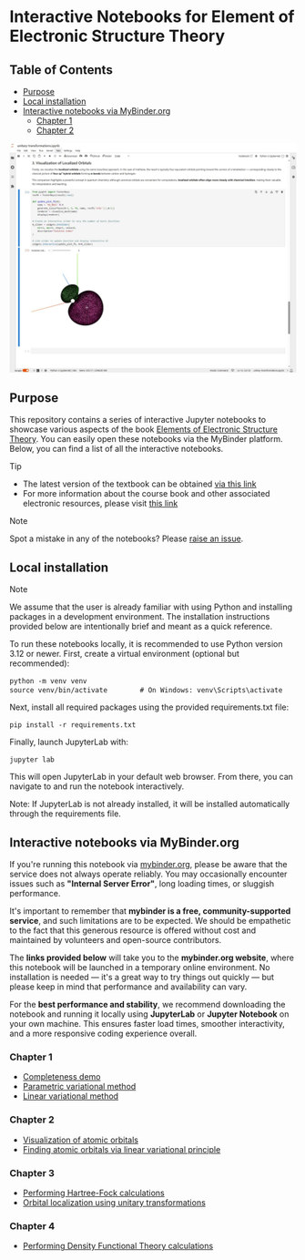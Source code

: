 # Interactive Notebooks for Element of Electronic Structure Theory

## Table of Contents
- [Purpose](#purpose)
- [Local installation](#local-installation)
- [Interactive notebooks via MyBinder.org](#interactive-notebooks-via-mybinderorg)
  - [Chapter 1](#chapter-1)
  - [Chapter 2](#chapter-2)

![screen shot of Jupyter notebook](img/screenshot01.jpg)

## Purpose

This repository contains a series of interactive Jupyter notebooks to showcase
various aspects of the book [Elements of Electronic Structure Theory](https://ifilot.pages.tue.nl/elements-of-electronic-structure-theory/index.html). 
You can easily open these notebooks via the MyBinder platform. Below, you can 
find a list of all the interactive notebooks.

> [!TIP]
> * The latest version of the textbook can be obtained [via this link](https://www.dropbox.com/s/8umppsfxwqdzb30/elements-of-electronic-structure-theory-filot.pdf?dl=1)
> * For more information about the course book and other associated electronic
>   resources, please visit [this link](https://ifilot.pages.tue.nl/elements-of-electronic-structure-theory/index.html)

> [!NOTE]
> Spot a mistake in any of the notebooks? Please 
> [raise an issue](https://github.com/ifilot/electronic-structure-interactive-notebooks/issues/new).

## Local installation

> [!NOTE]
> We assume that the user is already familiar with using Python and installing 
> packages in a development environment. The installation instructions provided 
> below are intentionally brief and meant as a quick reference.

To run these notebooks locally, it is recommended to use Python version 3.12 or
newer. First, create a virtual environment (optional but recommended):

```
python -m venv venv  
source venv/bin/activate        # On Windows: venv\Scripts\activate
```

Next, install all required packages using the provided requirements.txt file:

```
pip install -r requirements.txt
```

Finally, launch JupyterLab with:

```
jupyter lab
```

This will open JupyterLab in your default web browser. From there, you can navigate to and run the notebook interactively.

Note: If JupyterLab is not already installed, it will be installed automatically
through the requirements file.

## Interactive notebooks via MyBinder.org

If you're running this notebook via [mybinder.org](https://mybinder.org), please
be aware that the service does not always operate reliably. You may occasionally
encounter issues such as **"Internal Server Error"**, long loading times, or
sluggish performance.

It's important to remember that **mybinder is a free, community-supported
service**, and such limitations are to be expected. We should be empathetic to
the fact that this generous resource is offered without cost and maintained by
volunteers and open-source contributors.

The **links provided below** will take you to the **mybinder.org website**,
where this notebook will be launched in a temporary online environment. No
installation is needed — it's a great way to try things out quickly — but please
keep in mind that performance and availability can vary.

For the **best performance and stability**, we recommend downloading the
notebook and running it locally using **JupyterLab** or **Jupyter Notebook** on
your own machine. This ensures faster load times, smoother interactivity, and a
more responsive coding experience overall.

### Chapter 1

* [Completeness demo](https://mybinder.org/v2/gh/ifilot/electronic-structure-interactive-notebooks/master?urlpath=%2Fdoc%2Ftree%2Fchapter01%2Fcompleteness-demo.ipynb)
* [Parametric variational method](https://mybinder.org/v2/gh/ifilot/electronic-structure-interactive-notebooks/master?urlpath=%2Fdoc%2Ftree%2Fchapter01%2Fparametric-variational-method.ipynb)
* [Linear variational method](https://mybinder.org/v2/gh/ifilot/electronic-structure-interactive-notebooks/master?urlpath=%2Fdoc%2Ftree%2Fchapter01%2Flinear-variational-method.ipynb)

### Chapter 2

* [Visualization of atomic orbitals](https://mybinder.org/v2/gh/ifilot/electronic-structure-interactive-notebooks/master?urlpath=%2Fdoc%2Ftree%2Fchapter02%2Fatomic-orbital-visualization.ipynb)
* [Finding atomic orbitals via linear variational principle](https://mybinder.org/v2/gh/ifilot/electronic-structure-interactive-notebooks/master?urlpath=%2Fdoc%2Ftree%2Fchapter02%2Fatomic-orbital-minimization.ipynb)

### Chapter 3

* [Performing Hartree-Fock calculations](https://mybinder.org/v2/gh/ifilot/electronic-structure-interactive-notebooks/master?urlpath=%2Fdoc%2Ftree%2Fchapter03%2Fhf-calculation.ipynb)
* [Orbital localization using unitary transformations](https://mybinder.org/v2/gh/ifilot/electronic-structure-interactive-notebooks/master?urlpath=%2Fdoc%2Ftree%2Fchapter03%2Funitary-transformations.ipynb)

### Chapter 4

* [Performing Density Functional Theory calculations](https://mybinder.org/v2/gh/ifilot/electronic-structure-interactive-notebooks/master?urlpath=%2Fdoc%2Ftree%2Fchapter03%2Fdft-calculation.ipynb)